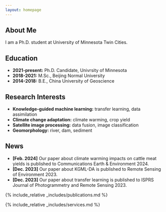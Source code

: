 ```yaml
---
layout: homepage
---
```


## About Me

I am a Ph.D. student at University of Minnesota Twin Cities.

## Education

- **2021-present:** Ph.D. Candidate, Univrsity of Minnesota
- **2018-2021:** M.Sc., Beijing Normal University
- **2014-2018:** B.E., China University of Geoscience

## Research Interests

- **Knowledge-guided machine learning:** transfer learning, data assimilation
- **Climate change adaptation:** climate warming, crop yield
- **Satellite image processing:** data fusion, image classification
- **Geomorphology:** river, dam, sediment

## News

- **[Feb. 2024]** Our paper about climate warming impacts on cattle meat yields is published to Communications Earth & Environment 2024.
- **[Dec. 2023]** Our paper about KGML-DA is published to Remote Sensing of Environment 2023.
- **[Dec. 2023]** Our paper about transfer learning is published to ISPRS Journal of Photogrammetry and Remote Sensing 2023.

{% include_relative _includes/publications.md %}

{% include_relative _includes/services.md %}
